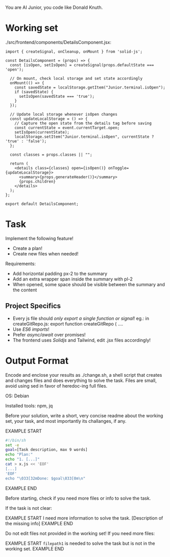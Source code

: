 You are AI Junior, you code like Donald Knuth.

# Working set

./src/frontend/components/DetailsComponent.jsx:
```
import { createSignal, onCleanup, onMount } from 'solid-js';

const DetailsComponent = (props) => {
  const [isOpen, setIsOpen] = createSignal(props.defaultState === 'open');

  // On mount, check local storage and set state accordingly
  onMount(() => {
    const savedState = localStorage.getItem("Junior.terminal.isOpen");
    if (savedState) {
      setIsOpen(savedState === 'true');
    }
  });

  // Update local storage whenever isOpen changes
  const updateLocalStorage = () => {
    // Capture the open state from the details tag before saving
    const currentState = event.currentTarget.open;
    setIsOpen(currentState);
    localStorage.setItem("Junior.terminal.isOpen", currentState ? 'true' : 'false');
  };

  const classes = props.classes || "";

  return (
    <details class={classes} open={isOpen()} onToggle={updateLocalStorage}>
      <summary>{props.generateHeader()}</summary>
      {props.children}
    </details>
  );
};

export default DetailsComponent;

```

# Task

Implement the following feature!

- Create a plan!
- Create new files when needed!

Requirements:

- Add horizontal padding px-2 to the summary
- Add an extra wrapper span inside the summary with pl-2
- When opened, some space should be visible between the summary and the content



## Project Specifics

- Every js file should *only export a single function or signal*! eg.: in createGitRepo.js: export function createGitRepo ( ....
- Use *ES6 imports*!
- Prefer *async/await* over promises!
- The frontend uses *Solidjs* and Tailwind, edit .jsx files accordingly!

# Output Format

Encode and enclose your results as ./change.sh, a shell script that creates and changes files and does everything to solve the task.
Files are small, avoid using sed in favor of heredoc-ing full files.

OS: Debian


Installed tools: npm, jq


Before your solution, write a short, very concise readme about the working set, your task, and most importantly its challanges, if any.


EXAMPLE START
```sh
#!/bin/sh
set -e
goal=[Task description, max 9 words]
echo "Plan:"
echo "1. [...]"
cat > x.js << 'EOF'
[...]
'EOF'
echo "\033[32mDone: $goal\033[0m\n"
```
EXAMPLE END

Before starting, check if you need more files or info to solve the task.

If the task is not clear:

EXAMPLE START
I need more information to solve the task. [Description of the missing info]
EXAMPLE END

Do not edit files not provided in the working set!
If you need more files:

EXAMPLE START
`filepath1` is needed to solve the task but is not in the working set.
EXAMPLE END

